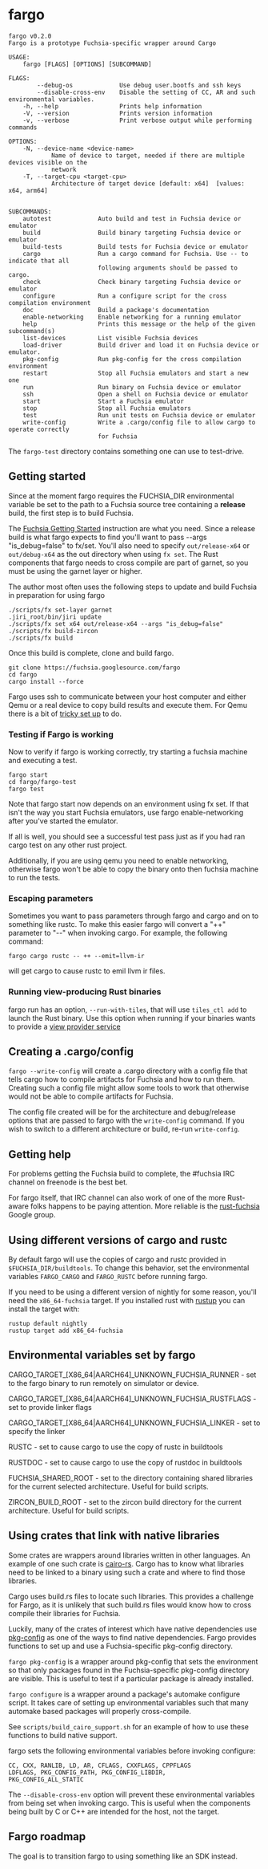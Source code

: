 # fargo

    fargo v0.2.0
    Fargo is a prototype Fuchsia-specific wrapper around Cargo

    USAGE:
        fargo [FLAGS] [OPTIONS] [SUBCOMMAND]

    FLAGS:
            --debug-os             Use debug user.bootfs and ssh keys
            --disable-cross-env    Disable the setting of CC, AR and such environmental variables.
        -h, --help                 Prints help information
        -V, --version              Prints version information
        -v, --verbose              Print verbose output while performing commands

    OPTIONS:
        -N, --device-name <device-name>
                Name of device to target, needed if there are multiple devices visible on the
                network
        -T, --target-cpu <target-cpu>
                Architecture of target device [default: x64]  [values: x64, arm64]


    SUBCOMMANDS:
        autotest             Auto build and test in Fuchsia device or emulator
        build                Build binary targeting Fuchsia device or emulator
        build-tests          Build tests for Fuchsia device or emulator
        cargo                Run a cargo command for Fuchsia. Use -- to indicate that all
                             following arguments should be passed to cargo.
        check                Check binary targeting Fuchsia device or emulator
        configure            Run a configure script for the cross compilation environment
        doc                  Build a package's documentation
        enable-networking    Enable networking for a running emulator
        help                 Prints this message or the help of the given subcommand(s)
        list-devices         List visible Fuchsia devices
        load-driver          Build driver and load it on Fuchsia device or emulator.
        pkg-config           Run pkg-config for the cross compilation environment
        restart              Stop all Fuchsia emulators and start a new one
        run                  Run binary on Fuchsia device or emulator
        ssh                  Open a shell on Fuchsia device or emulator
        start                Start a Fuchsia emulator
        stop                 Stop all Fuchsia emulators
        test                 Run unit tests on Fuchsia device or emulator
        write-config         Write a .cargo/config file to allow cargo to operate correctly
                             for Fuchsia

The `fargo-test` directory contains something one can use to test-drive.

## Getting started

Since at the moment fargo requires the FUCHSIA\_DIR environmental variable be
set to the path to a Fuchsia source tree containing a **release** build,
the first step is to build Fuchsia.

The [Fuchsia Getting
Started](https://fuchsia.googlesource.com/docs/+/HEAD/getting_started.md)
instruction are what you need. Since a release build is what fargo expects to
find you'll want to pass --args "is_debug=false" to fx/set. You'll also need to
specify `out/release-x64` or `out/debug-x64` as the out directory when using
`fx set`. The Rust components that fargo needs to cross compile are part of garnet,
so you must be using the garnet layer or higher.

The author most often uses the following steps to update and build Fuchsia in
preparation for using fargo

    ./scripts/fx set-layer garnet
    .jiri_root/bin/jiri update
    ./scripts/fx set x64 out/release-x64 --args "is_debug=false"
    ./scripts/fx build-zircon
    ./scripts/fx build

Once this build is complete, clone and build fargo.

    git clone https://fuchsia.googlesource.com/fargo
    cd fargo
    cargo install --force

Fargo uses ssh to communicate between your host computer and either Qemu or a
real device to copy build results and execute them. For Qemu there is a bit of
[tricky set up](https://fuchsia.googlesource.com/magenta/+/master/docs/qemu.md#Enabling-Networking-under-QEMU-x86_64-only) to do.

### Testing if Fargo is working

Now to verify if fargo is working correctly, try starting a fuchsia machine and executing a test.

    fargo start
    cd fargo/fargo-test
    fargo test

Note that fargo start now depends on an environment using fx set. If that isn't the way you start
Fuchsia emulators, use fargo enable-networking after you've started the emulator.

If all is well, you should see a successful test pass just as if you had ran cargo test on any other
rust project.

Additionally, if you are using qemu you need to enable networking, otherwise fargo won't be able to
copy the binary onto then fuchsia machine to run the tests.

### Escaping parameters

Sometimes you want to pass parameters through fargo and cargo and on to something like rustc. To make this easier fargo will convert a "++" parameter to "--" when invoking cargo. For example, the following command:

    fargo cargo rustc -- ++ --emit=llvm-ir

will get cargo to cause rustc to emil llvm ir files.

### Running view-producing Rust binaries

fargo run has an option, `--run-with-tiles`, that will use `tiles_ctl add` to launch the Rust
binary. Use this option when running if your binaries wants to provide a
[view provider service](https://fuchsia.googlesource.com/garnet/+/master/public/fidl/fuchsia.ui.views_v1/view_provider.fidl)

## Creating a .cargo/config

`fargo --write-config` will create a .cargo directory with a config file that tells cargo
how to compile artifacts for Fuchsia and how to run them. Creating such a config file
might allow some tools to work that otherwise would not be able to compile artifacts
for Fuchsia.

The config file created will be for the architecture and debug/release options that are
passed to fargo with the `write-config` command. If you wish to switch to a different
architecture or build, re-run `write-config`.

## Getting help

For problems getting the Fuchsia build to complete, the #fuchsia IRC channel on
freenode is the best bet.

For fargo itself, that IRC channel can also work of one of the more Rust-aware
folks happens to be paying attention. More reliable is the
[rust-fuchsia](https://groups.google.com/a/fuchsia.com/forum/#!aboutgroup/rust-fuchsia) Google group.

## Using different versions of cargo and rustc

By default fargo will use the copies of cargo and rustc provided in `$FUCHSIA_DIR/buildtools`.
To change this behavior, set the environmental variables `FARGO_CARGO` and `FARGO_RUSTC` before
running fargo.

If you need to be using a different version of nightly for some reason, you'll need the `x86_64-fuchsia` target.
If you installed rust with [rustup](https://www.rustup.rs) you can install the target with:

    rustup default nightly
    rustup target add x86_64-fuchsia


## Environmental variables set by fargo

CARGO\_TARGET\_[X86\_64|AARCH64]\_UNKNOWN\_FUCHSIA\_RUNNER - set to the fargo binary to run remotely on simulator or device.

CARGO\_TARGET\_[X86\_64|AARCH64]\_UNKNOWN\_FUCHSIA\_RUSTFLAGS - set to provide linker flags

CARGO\_TARGET\_[X86\_64|AARCH64]\_UNKNOWN\_FUCHSIA\_LINKER - set to specify the linker

RUSTC - set to cause cargo to use the copy of rustc in buildtools

RUSTDOC - set to cause cargo to use the copy of rustdoc in buildtools

FUCHSIA\_SHARED\_ROOT - set to the directory containing shared libraries for the current selected architecture. Useful for build scripts.

ZIRCON\_BUILD\_ROOT - set to the zircon build directory for the current architecture. Useful for build scripts.

## Using crates that link with native libraries

Some crates are wrappers around libraries written in other languages. An
example of one such crate is [cairo-rs](https://crates.io/crates/cairo-rs).
Cargo has to know what libraries need to be linked to a binary using such a
crate and where to find those libraries.

Cargo uses build.rs files to locate such libraries. This provides a challenge
for Fargo, as it is unlikely that such build.rs files would know how to cross
compile their libraries for Fuchsia.

Luckily, many of the crates of interest which have native dependencies use
[pkg-config](https://docs.rs/pkg-config/0.3.9/pkg_config/) as one of the ways
to find native dependencies. Fargo provides functions to set up and use a
Fuchsia-specific pkg-config directory.

`fargo pkg-config` is a wrapper around pkg-config that sets the environment so
that only packages found in the Fuchsia-specific pkg-config directory are
visible. This is useful to test if a particular package is already installed.

`fargo configure` is a wrapper around a package's automake configure script.
It takes care of setting up environmental variables such that many automake
based packages will properly cross-compile.

See `scripts/build_cairo_support.sh` for an example of how to use these
functions to build native support.

fargo sets the following environmental variables before invoking configure:

    CC, CXX, RANLIB, LD, AR, CFLAGS, CXXFLAGS, CPPFLAGS
    LDFLAGS, PKG_CONFIG_PATH, PKG_CONFIG_LIBDIR,
    PKG_CONFIG_ALL_STATIC

The `--disable-cross-env` option will prevent these environmental variables from
being set when invoking cargo. This is useful when the components being built
by C or C++ are intended for the host, not the target.

## Fargo roadmap

The goal is to transition fargo to using something like an SDK instead.
